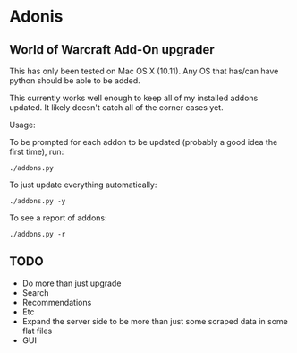 # Adonis

## World of Warcraft Add-On upgrader

This has only been tested on Mac OS X (10.11). Any OS that has/can have python should be able to be added.

This currently works well enough to keep all of my installed addons updated.
It likely doesn't catch all of the corner cases yet.

Usage:

To be prompted for each addon to be updated (probably a good idea the first time), run:

`./addons.py`

To just update everything automatically:

`./addons.py -y`

To see a report of addons:

`./addons.py -r`

## TODO

* Do more than just upgrade
 * Search
 * Recommendations
 * Etc
* Expand the server side to be more than just some scraped data in some flat files
* GUI
